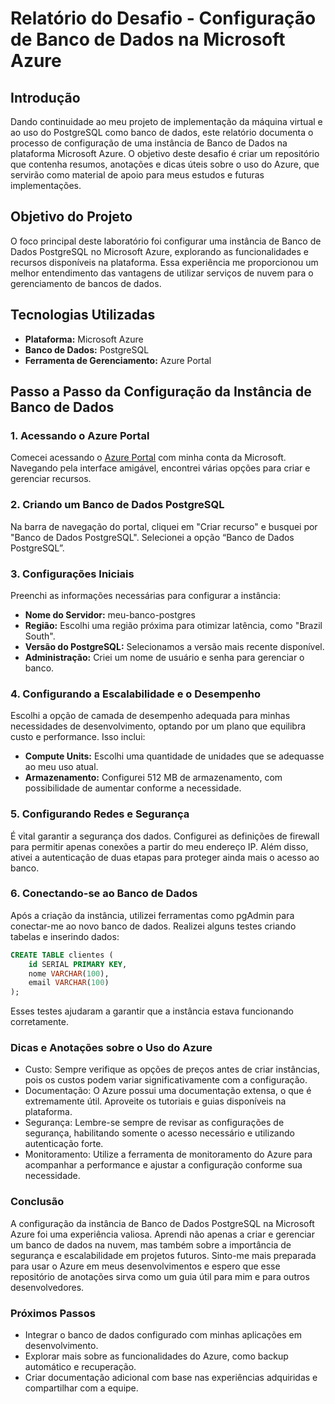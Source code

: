 # Relatório do Desafio - Configuração de Banco de Dados na Microsoft Azure

## Introdução
Dando continuidade ao meu projeto de implementação da máquina virtual e ao uso do PostgreSQL como banco de dados, este relatório documenta o processo de configuração de uma instância de Banco de Dados na plataforma Microsoft Azure. O objetivo deste desafio é criar um repositório que contenha resumos, anotações e dicas úteis sobre o uso do Azure, que servirão como material de apoio para meus estudos e futuras implementações.

## Objetivo do Projeto
O foco principal deste laboratório foi configurar uma instância de Banco de Dados PostgreSQL no Microsoft Azure, explorando as funcionalidades e recursos disponíveis na plataforma. Essa experiência me proporcionou um melhor entendimento das vantagens de utilizar serviços de nuvem para o gerenciamento de bancos de dados.

## Tecnologias Utilizadas
- **Plataforma:** Microsoft Azure
- **Banco de Dados:** PostgreSQL
- **Ferramenta de Gerenciamento:** Azure Portal

## Passo a Passo da Configuração da Instância de Banco de Dados

### 1. Acessando o Azure Portal
Comecei acessando o [Azure Portal](https://portal.azure.com) com minha conta da Microsoft. Navegando pela interface amigável, encontrei várias opções para criar e gerenciar recursos.

### 2. Criando um Banco de Dados PostgreSQL
Na barra de navegação do portal, cliquei em "Criar recurso" e busquei por "Banco de Dados PostgreSQL". Selecionei a opção “Banco de Dados PostgreSQL”.

### 3. Configurações Iniciais
Preenchi as informações necessárias para configurar a instância:

- **Nome do Servidor:** meu-banco-postgres
- **Região:** Escolhi uma região próxima para otimizar latência, como "Brazil South".
- **Versão do PostgreSQL:** Selecionamos a versão mais recente disponível.
- **Administração:** Criei um nome de usuário e senha para gerenciar o banco.

### 4. Configurando a Escalabilidade e o Desempenho
Escolhi a opção de camada de desempenho adequada para minhas necessidades de desenvolvimento, optando por um plano que equilibra custo e performance. Isso inclui:

- **Compute Units:** Escolhi uma quantidade de unidades que se adequasse ao meu uso atual.
- **Armazenamento:** Configurei 512 MB de armazenamento, com possibilidade de aumentar conforme a necessidade.

### 5. Configurando Redes e Segurança
É vital garantir a segurança dos dados. Configurei as definições de firewall para permitir apenas conexões a partir do meu endereço IP. Além disso, ativei a autenticação de duas etapas para proteger ainda mais o acesso ao banco.

### 6. Conectando-se ao Banco de Dados
Após a criação da instância, utilizei ferramentas como pgAdmin para conectar-me ao novo banco de dados. Realizei alguns testes criando tabelas e inserindo dados:

```sql
CREATE TABLE clientes (
    id SERIAL PRIMARY KEY,
    nome VARCHAR(100),
    email VARCHAR(100)
);
```
Esses testes ajudaram a garantir que a instância estava funcionando corretamente.

### Dicas e Anotações sobre o Uso do Azure
- Custo: Sempre verifique as opções de preços antes de criar instâncias, pois os custos podem variar significativamente com a configuração.
- Documentação: O Azure possui uma documentação extensa, o que é extremamente útil. Aproveite os tutoriais e guias disponíveis na plataforma.
- Segurança: Lembre-se sempre de revisar as configurações de segurança, habilitando somente o acesso necessário e utilizando autenticação forte.
- Monitoramento: Utilize a ferramenta de monitoramento do Azure para acompanhar a performance e ajustar a configuração conforme sua necessidade.

### Conclusão
A configuração da instância de Banco de Dados PostgreSQL na Microsoft Azure foi uma experiência valiosa. Aprendi não apenas a criar e gerenciar um banco de dados na nuvem, mas também sobre a importância de segurança e escalabilidade em projetos futuros. Sinto-me mais preparada para usar o Azure em meus desenvolvimentos e espero que esse repositório de anotações sirva como um guia útil para mim e para outros desenvolvedores.

### Próximos Passos
- Integrar o banco de dados configurado com minhas aplicações em desenvolvimento.
- Explorar mais sobre as funcionalidades do Azure, como backup automático e recuperação.
- Criar documentação adicional com base nas experiências adquiridas e compartilhar com a equipe.
